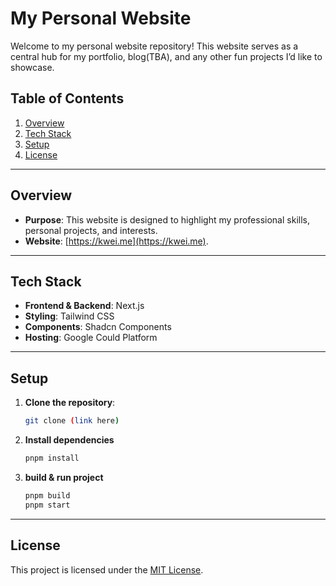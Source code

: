 # My Personal Website

Welcome to my personal website repository! This website serves as a central hub for my portfolio, blog(TBA), and any other fun projects I’d like to showcase.

## Table of Contents

1. [Overview](#overview)
2. [Tech Stack](#tech-stack)
3. [Setup](#setup)
4. [License](#license)

---

## Overview

- **Purpose**: This website is designed to highlight my professional skills, personal projects, and interests.  
- **Website**: [https://kwei.me](https://kwei.me).

---

## Tech Stack

- **Frontend & Backend**: Next.js
- **Styling**: Tailwind CSS
- **Components**: Shadcn Components
- **Hosting**: Google Could Platform

---

## Setup

1. **Clone the repository**:
   ```bash
   git clone (link here)
   ```
2. **Install dependencies**
   ```bash
   pnpm install
   ```
3. **build & run project**
   ```bash
   pnpm build
   pnpm start
   ```
---

## License
This project is licensed under the [MIT License](./LICENSE).
